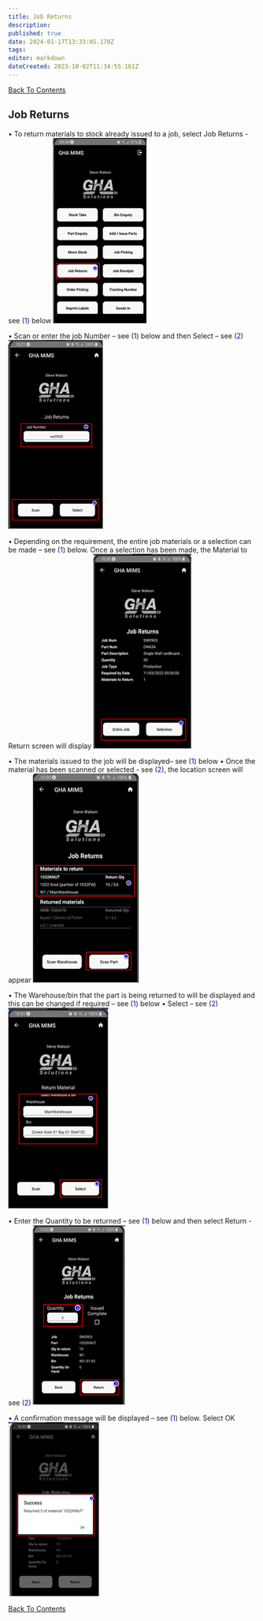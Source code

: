 ```yaml
---
title: Job Returns
description: 
published: true
date: 2024-01-17T13:33:05.170Z
tags: 
editor: markdown
dateCreated: 2023-10-02T11:34:55.161Z
---
```


[Back To Contents](./)

## Job Returns
 
•	To return materials to stock already issued to a job, select Job Returns - see (<span style="color:blue">1</span>) below
![job_ret_picture48.png](/mimsassets/job_ret_picture48.png) 

•	Scan or enter the job Number – see (<span style="color:blue">1</span>) below and then Select – see (<span style="color:blue">2</span>)
![job_ret_picture49.png](/mimsassets/job_ret_picture49.png) 

•	Depending on the requirement, the entire job materials or a selection can be made – see (<span style="color:blue">1</span>) below.  Once a selection has been made, the Material to Return screen will display
![job_ret_picture50.png](/mimsassets/job_ret_picture50.png) 

•	The materials issued to the job will be displayed– see (<span style="color:blue">1</span>) below
•	Once the material has been scanned or selected - see (<span style="color:blue">2</span>), the location screen will appear
![job_ret_picture51.png](/mimsassets/job_ret_picture51.png) 

•	The Warehouse/bin that the part is being returned to will be displayed and this can be changed if required – see (<span style="color:blue">1</span>) below
•	Select – see (<span style="color:blue">2</span>)
![job_ret_picture52.png](/mimsassets/job_ret_picture52.png) 

•	Enter the Quantity to be returned – see (<span style="color:blue">1</span>) below and then select Return - see (<span style="color:blue">2</span>)
![job_ret_picture53.png](/mimsassets/job_ret_picture53.png) 

•	A confirmation message will be displayed – see (<span style="color:blue">1</span>) below.  Select OK
![job_ret_picture54.png](/mimsassets/job_ret_picture54.png)

[Back To Contents](./)